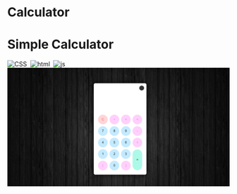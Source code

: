 # Calculator
# Simple Calculator
![CSS](https://img.shields.io/badge/-CSS-0D1117?style=for-the-badge&logo=CSS3&logoColor=1572B6&labelColor=0D1117)&nbsp;
![html](https://img.shields.io/badge/-html5-0D1117?style=for-the-badge&logo=html5&logoColor=purple&labelColor=0D1117)&nbsp; 
![js](https://img.shields.io/badge/-JavaScript-0D1117?style=for-the-badge&logo=Javascript&logoColor=yellow&labelColor=0D1117)&nbsp; 
<img src="https://github.com/SILVA1905-js/Calculator/blob/main/img/Captura%20de%20tela%202023-05-29%20031203.png?raw=true"></img>
